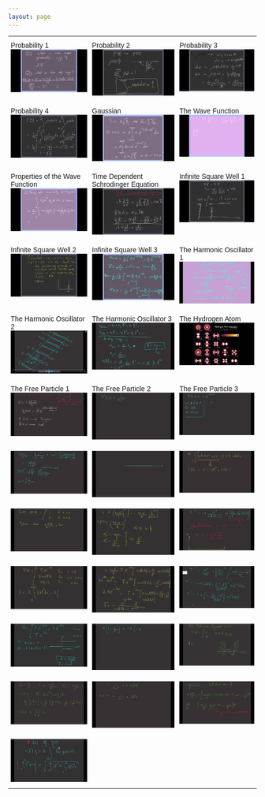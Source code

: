 ```yaml
---
layout: page
---
```



<style type="text/css">
.tg  {border-collapse:collapse;border-spacing:0;}
.tg td{border-color:black;border-style:solid;border-width:0px;font-family:Arial, sans-serif;font-size:14px;
  overflow:hidden;padding:10px 5px;word-break:normal;}
.tg th{border-color:black;border-style:solid;border-width:0px;font-family:Arial, sans-serif;font-size:14px;
  font-weight:normal;overflow:hidden;padding:10px 5px;word-break:normal;}
.tg .tg-0pky{border-color:inherit;text-align:left;vertical-align:top}
</style>
<table class="tg">
  <tr>
    <th class="tg-0pky">Probability 1<a href="https://youtu.be/v4CH7CK00zk"><img src="/img/v1.jpg" alt="V1"></a></th>
    <th class="tg-0pky">Probability 2<a href="https://www.youtube.com/watch?v=lEp2gLYJQMI"><img src="/img/v2.jpg" alt="V2"></a></th>
    <th class="tg-0pky">Probability 3<a href="https://www.youtube.com/watch?v=4bRTKSWgluo"><img src="/img/v3.jpg" alt="V3"></a></th>
  </tr>
 
  <tr>
    <td class="tg-0pky">Probability 4<a href="https://www.youtube.com/watch?v=khGwXSPbBdY"><img src="/img/v4.jpg" alt="V4"></a></td>
    <td class="tg-0pky">Gaussian<a href="https://www.youtube.com/watch?v=3SZQstdxfb4"><img src="/img/v5.jpg" alt="V5"></a></td>
    <td class="tg-0pky">The Wave Function<a href="https://www.youtube.com/watch?v=GJZd0g-hu-Y"><img src="/img/v6.jpg" alt="V6"></a></td>
  </tr>
  
  <tr>
    <td class="tg-0pky">Properties of the Wave Function<a href="https://www.youtube.com/watch?v=HBNRS48YD3k"><img src="/img/v9.jpg" alt="V9"></a></td>
    <td class="tg-0pky">Time Dependent Schrodinger Equation<a href="https://www.youtube.com/watch?v=EsqMOghM3KQ&t=1s"><img src="/img/v7.jpg" alt="V7"></a></td>
    <td class="tg-0pky">Infinite Square Well 1<a href="https://www.youtube.com/watch?v=7d_zRb4yjm8"><img src="/img/v8.jpg" alt="V8"></a>  </td>
  </tr>
  
  <tr>
    <td class="tg-0pky">Infinite Square Well 2<a href="https://www.youtube.com/watch?v=Q8G0pTJB0fI"><img src="/img/v10.jpg" alt="V10"></a></td>
    <td class="tg-0pky">Infinite Square Well 3<a href="https://www.youtube.com/watch?v=ijKZGgNN8Hk"><img src="/img/v11.jpg" alt="V11"></a></td>
    <td class="tg-0pky">The Harmonic Oscillator 1<a href="https://www.youtube.com/watch?v=NT_c1BxnDXM"><img src="/img/v12.jpg" alt="V12"></a></td>
  </tr>
 
  <tr>
    <td class="tg-0pky">The Harmonic Oscillator 2<a href="https://www.youtube.com/watch?v=avVqub5ScUk"><img src="/img/v13.jpg" alt="V13"></a></td>
    <td class="tg-0pky">The Harmonic Oscillator 3<a href="https://www.youtube.com/watch?v=QLPY42uBnlI"><img src="/img/v14.jpg" alt="V14"></a></td>
    <td class="tg-0pky">The Hydrogen Atom<a href="https://www.youtube.com/watch?v=B0ITDFx6YiU"><img src="/img/v15.jpg" alt="V15"></a></td>
  </tr>
 
  <tr>
    <td class="tg-0pky">The Free Particle 1<a href="https://www.youtube.com/watch?v=ZvgDAbLU3hQ"><img src="/img/v16.jpg" alt="V16"></a></td>
    <td class="tg-0pky">The Free Particle 2<a href="https://www.youtube.com/watch?v=ciyxJm2x2AI"><img src="/img/v17.jpg" alt="V17"></a></td>
    <td class="tg-0pky">The Free Particle 3<a href=""><img src="/img/v18.jpg" alt="V18"></a></td>
  </tr>
 
  <tr>
    <td class="tg-0pky"><a href=""><img src="/img/v19.jpg" alt="V19"></a></td>
    <td class="tg-0pky"><a href=""><img src="/img/v20.jpg" alt="V20"></a></td>
    <td class="tg-0pky"><a href=""><img src="/img/v21.jpg" alt="V21"></a></td>
  </tr>
  
  <tr>
    <td class="tg-0pky"><a href=""><img src="/img/v22.jpg" alt="V22"></a></td>
    <td class="tg-0pky"><a href=""><img src="/img/v23.jpg" alt="V23"></a></td>
    <td class="tg-0pky"><a href=""><img src="/img/v24.jpg" alt="V24"></a></td>
  </tr>
  
  <tr>
    <td class="tg-0pky"><a href=""><img src="/img/v25.jpg" alt="V25"></a></td>
    <td class="tg-0pky"><a href=""><img src="/img/v26.jpg" alt="V26"></a></td>
    <td class="tg-0pky"><a href=""><img src="/img/v27.jpg" alt="V27"></a></td>
  </tr>
  
  <tr>
    <td class="tg-0pky"><a href=""><img src="/img/v28.jpg" alt="V28"></a></td>
    <td class="tg-0pky"><a href=""><img src="/img/v29.jpg" alt="V29"></a></td>
    <td class="tg-0pky"><a href=""><img src="/img/v30.jpg" alt="V30"></a></td>
  </tr>
  
  <tr>
    <td class="tg-0pky"><a href=""><img src="/img/v31.jpg" alt="V31"></a></td>
    <td class="tg-0pky"><a href=""><img src="/img/v32.jpg" alt="V32"></a></td>
    <td class="tg-0pky"><a href=""><img src="/img/v33.jpg" alt="V33"></a></td>
  </tr>
  
  <tr>
    <td class="tg-0pky"><a href=""><img src="/img/v34.jpg" alt="V34"></a></td>
    <td class="tg-0pky"></td>
    <td class="tg-0pky"></td>
  </tr>
</table>


